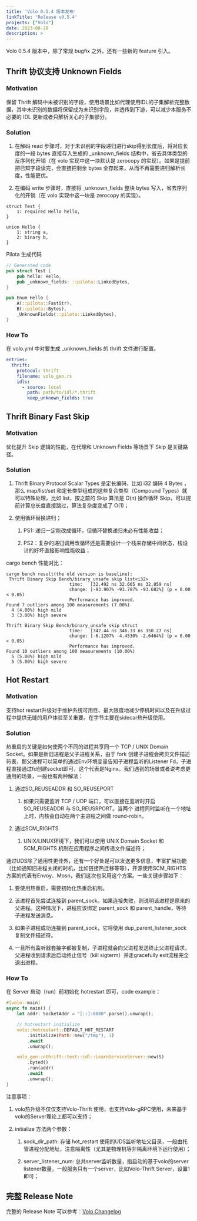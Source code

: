 ```yaml
---
title: 'Volo 0.5.4 版本发布'
linkTitle: 'Release v0.5.4'
projects: ["Volo"]
date: 2023-08-28
description: >
---
```


Volo 0.5.4 版本中，除了常规 bugfix 之外，还有一些新的 feature 引入。

## Thrift 协议支持 Unknown Fields

### Motivation

保留 Thrift 解码中未被识别的字段，使用场景比如代理使用IDL的子集解析完整数据，其中未识别的数据将保留成为未识别字段，并透传到下游，可以减少本服务不必要的 IDL 更新或者只解析关心的子集部分。

### Solution

1. 在解码 read 步骤时，对于未识别的字段递归进行skip得到长度后，将对应长度的一段 bytes 直接存入生成的 _unknown_fields 结构中，省去具体类型的反序列化开销（在 volo 实现中这一块默认是 zerocopy 的实现）。如果是提前把已知字段读完，会直接把剩余 bytes 全存起来，从而不再需要递归解析长度，性能更优。

2. 在编码 write 步骤时，直接将 _unknown_fields 整块 bytes 写入，省去序列化的开销（在 volo 实现中这一块是 zerocopy 的实现）。

```thrift
struct Test {
    1: required Hello hello,
}

union Hello {
    1: string a,
    2: binary b,
}
```

Pilota 生成代码

```rust
// Generated code
pub struct Test {
    pub hello: Hello,
    pub _unknown_fields: ::pilota::LinkedBytes,
}

pub Enum Hello {
    A(::pilota::FastStr),
    B(::pilota::Bytes),
    _UnknownFields(::pilota::LinkedBytes),
}
```

### How To

在 volo.yml 中对要生成 _unknown_fields 的 thrift 文件进行配置。

```yaml
entries:
  thrift:
    protocol: thrift
    filename: volo_gen.rs
    idls:
      - source: local
        path: path/to/idl/*.thrift
        keep_unknown_fields: true
```

## Thrift Binary Fast Skip

### Motivation

优化提升 Skip 逻辑的性能，在代理和 Unknown Fields 等场景下 Skip 是关键路径。

### Solution

1. Thrift Binary Protocol  Scalar Types 是定长编码，比如 i32 编码 4 Bytes ，那么 map/list/set 和定长类型组成的这些复合类型（Compound Types）就可以特殊处理，比如 list<i32>，按之前的 Skip 算法是 O(n) 操作循环 Skip，可以提前计算总长度直接跳过，算法复杂度变成了 O(1)；

2. 使用循环替换递归；

   1. PS1: 递归一定能改成循环，但循环替换递归未必有性能收益；

   2. PS2：复杂的递归调用改循环还是需要设计一个栈来存储中间状态，栈设计的好坏直接影响性能收益；

cargo bench 性能对比：

```
cargo bench result(the old version is baseline):
 Thrift Binary Skip Bench/binary_unsafe skip list<i32>
                        time:   [32.492 ns 32.665 ns 32.859 ns]
                        change: [-93.907% -93.787% -93.682%] (p = 0.00 < 0.05)
                        Performance has improved.
Found 7 outliers among 100 measurements (7.00%)
  4 (4.00%) high mild
  3 (3.00%) high severe

Thrift Binary Skip Bench/binary_unsafe skip struct
                        time:   [342.44 ns 346.33 ns 350.27 ns]
                        change: [-6.1207% -4.4530% -2.6464%] (p = 0.00 < 0.05)
                        Performance has improved.
Found 10 outliers among 100 measurements (10.00%)
  5 (5.00%) high mild
  5 (5.00%) high severe
```

##  Hot Restart

### Motivation

支持hot restart升级对于维护系统可用性、最大限度地减少停机时间以及在升级过程中提供无缝的用户体验至关重要。在字节主要在sidecar热升级使用。

### Solution

热重启的关键是如何使两个不同的进程共享同一个 TCP / UNIX Domain Socket。如果是新旧进程是父子进程关系，由于 fork 创建子进程会拷贝文件描述符表，那父进程可以简单的通过Env环境变量告知子进程监听的Listener Fd，子进程直接通过fd创建socket即可，这个代表是Nginx。我们遇到的场景或者说考虑更通用的场景，一般也有两种解法：

1. 通过SO_REUSEADDR 和 SO_REUSEPORT

   1. 如果只需要监听 TCP / UDP 端口，可以直接在监听时开启 SO_REUSEADDR 与 SO_REUSRPORT。当两个 进程同时监听在一个地址上时，内核会自动在两个主进程之间做 round-robin。

2. 通过SCM_RIGHTS

   1. UNIX/LINUX环境下，我们可以使用 UNIX Domain Socket 和 SCM_RIGHTS 机制在应用程序之间传递文件描述符；

通过UDS除了通用性更佳外，还有一个好处是可以发送更多信息，丰富扩展功能（比如通知旧进程关闭的时机，比如链接热迁移等等），开源使用SCM_RIGHTS 方案的代表有Envoy、Mosn，我们这次也采用这个方案。一些关键步骤如下：

1.  要使用热重启，需要初始化热重启机制。

2. 该进程首先尝试连接到 parent_sock。如果连接失败，则说明该进程是原来的父进程。这种情况下，进程应该绑定 parent_sock 和 parent_handle，等待子进程发送消息。

3. 如果子进程成功连接到 parent_sock，它将使用 dup_parent_listener_sock 复制文件描述符。

4. 一旦所有监听器套接字都被复制，子进程就会向父进程发送终止父进程请求，父进程收到请求后启动终止信号（kill sigterm）并走gracefully exit流程完全退出进程。

### How To

在 Server 启动（run）前初始化 hotrestart 即可，code example：

```rust
#[volo::main]
async fn main() {
    let addr: SocketAddr = "[::]:8080".parse().unwrap();

    // hotrestart initialize
    volo::hotrestart::DEFAULT_HOT_RESTART
        .initialize(Path::new("/tmp"), 1)
        .await
        .unwrap();

    volo_gen::nthrift::test::idl::LearnServiceServer::new(S)
        .byted()
        .run(addr)
        .await
        .unwrap();
}
```

注意事项：

1. volo热升级不仅仅支持Volo-Thrift 使用，也支持Volo-gRPC使用，未来基于volo的Server理论上都可以支持；

2. initialize 方法两个参数：

   1. sock_dir_path: 存储 hot_restart  使用的UDS监听地址父目录，一般由托管进程分配地址，注意隔离性（尤其是物理机等非隔离环境下运行使用）；

   2. server_listener_num:  总共server监听数量，指启动的基于volo的server listener数量，一般服务只有一个server，比如Volo-Thrift Server，设置1即可；

## 完整 Release Note

完整的 Release Note 可以参考：[Volo Changelog](https://github.com/cloudwego/volo/compare/volo-0.5.0...volo-0.5.4)
